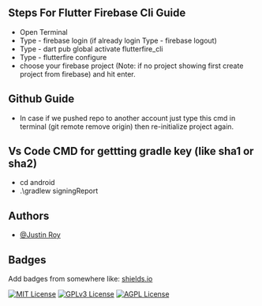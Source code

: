 ## Steps For Flutter Firebase Cli Guide

- Open Terminal
- Type - firebase login (if already login Type - firebase logout)
- Type - dart pub global activate flutterfire_cli
- Type - flutterfire configure
- choose your firebase project (Note: if no project showing first create project from firebase) and hit enter.
## Github Guide
- In case if we pushed repo to another account just type this cmd in terminal (git remote remove origin) then re-initialize project again.
## Vs Code CMD for gettting gradle key (like sha1 or sha2)
- cd android
- .\gradlew signingReport

## Authors

- [@Justin Roy](https://www.linkedin.com/in/justin-roy-4817551ba/)


## Badges

Add badges from somewhere like: [shields.io](https://shields.io/)

[![MIT License](https://img.shields.io/badge/License-MIT-green.svg)](https://choosealicense.com/licenses/mit/)
[![GPLv3 License](https://img.shields.io/badge/License-GPL%20v3-yellow.svg)](https://opensource.org/licenses/)
[![AGPL License](https://img.shields.io/badge/license-AGPL-blue.svg)](http://www.gnu.org/licenses/agpl-3.0)

